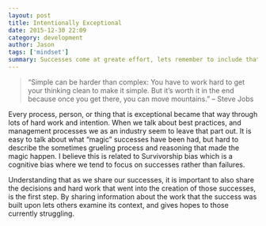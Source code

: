 ```yaml
---
layout: post
title: Intentionally Exceptional
date: 2015-12-30 22:09
category: development
author: Jason
tags: ['mindset']
summary: Successes come at greate effort, lets remember to include that effort in the narritive.
---
```


> “Simple can be harder than complex: You have to work hard to get your thinking clean to make it simple. But it’s worth it in the end because once you get there, you can move mountains.” – Steve Jobs

Every process, person, or thing that is exceptional became that way through lots of hard work and intention. When we talk about best practices, and management processes we as an industry seem to leave that part out. It is easy to talk about what “magic” successes have been had, but hard to describe the sometimes grueling process and reasoning that made the magic happen. I believe this is related to Survivorship bias which is a cognitive bias where we tend to focus on successes rather than failures.

Understanding that as we share our successes, it is important to also share the decisions and hard work that went into the creation of those successes, is the first step. By sharing information about the work that the success was built upon lets others examine its context, and gives hopes to those currently struggling.